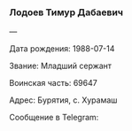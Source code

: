 ### Лодоев Тимур Дабаевич

—

Дата рождения: 1988-07-14

Звание: Младший сержант

Воинская часть: 69647

Адрес: Бурятия, с. Хурамаш

Сообщение в Telegram: []()

